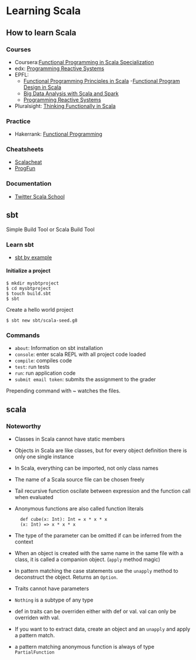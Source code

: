 # Learning Scala

## How to learn Scala

### Courses

- Coursera:[Functional Programming in Scala Specialization](https://www.coursera.org/specializations/scala)
- edx: [Programming Reactive Systems](https://www.edx.org/course/programming-reactive-systems)
- EPFL:
  - [Functional Programming Principles in Scala](https://courseware.epfl.ch/courses/course-v1:EPFL+progfun1+2018_T1/about)
  -[Functional Program Design in Scala](https://courseware.epfl.ch/courses/course-v1:EPFL+progfun2+2018_T1/about)
  - [Big Data Analysis with Scala and Spark](https://courseware.epfl.ch/courses/course-v1:EPFL+scala-spark-big-data+2018-T1/about)
  - [Programming Reactive Systems](https://courseware.epfl.ch/courses/course-v1:EPFL+scala-reactive+2018_t3/about)
- Pluralsight: [Thinking Functionally in Scala](https://app.pluralsight.com/library/courses/scala-thinking-functionally/table-of-contents)

### Practice

- Hakerrank: [Functional Programming](https://www.hackerrank.com/domains/fp)

### Cheatsheets

- [Scalacheat](https://docs.scala-lang.org/cheatsheets/index.html)
- [ProgFun](https://github.com/lampepfl/progfun-wiki/blob/gh-pages/CheatSheet.md)

### Documentation

- [Twitter Scala School](http://twitter.github.io/scala_school/)


## sbt

Simple Build Tool or Scala Build Tool

### Learn sbt

- [sbt by example](https://www.scala-sbt.org/1.x/docs/sbt-by-example.html)

#### Initialize a project

```
$ mkdir mysbtproject
$ cd mysbtproject
$ touch build.sbt
$ sbt
```

Create a hello world project

```
$ sbt new sbt/scala-seed.g8
```

### Commands

- `about`: Information on sbt installation
- `console`: enter scala REPL with all project code loaded
- `compile`: compiles code
- `test`: run tests
- `run`: run application code
- `submit email token`: submits the assignment to the grader

Prepending  command with ~ watches the files.

## scala

### Noteworthy

- Classes in Scala cannot have static members
- Objects in Scala are like classes, but for every object definition there is only one single instance
- In Scala, everything can be imported, not only class names
- The name of a Scala source file can be chosen freely
- Tail recursive function oscilate between expression and the function call when evaluated

- Anonymous functions are also called function literals

        def cube(x: Int): Int = x * x * x
        (x: Int) => x * x * x

- The type of the parameter can be omitted if can be inferred from the context
- When an object is created with the same name in the same file with a class, it is called a companion object. (`apply` method magic)
- In pattern matching the case statements use the `unapply` method to deconstruct the object. Returns an `Option`.
- Traits cannot have parameters
- `Nothing` is a subtype of any type
- def in traits can be overriden either with def or val. val can only be overriden with val.
- If you want to to extract data, create an object and an `unapply` and apply a pattern match.
- a pattern matching anonymous function is always of type `PartialFunction`
